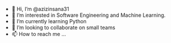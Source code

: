 - 👋 Hi, I’m @azizinsana31
- 👀 I’m interested in Software Engineering and Machine Learning.
- 🌱 I’m currently learning Python
- 💞️ I’m looking to collaborate on small teams
- 📫 How to reach me ...

<!---
azizinsana31/azizinsana31 is a ✨ special ✨ repository because its `README.md` (this file) appears on your GitHub profile.
You can click the Preview link to take a look at your changes.
--->
